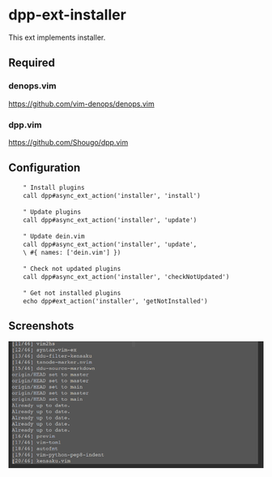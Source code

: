 # dpp-ext-installer

This ext implements installer.

## Required

### denops.vim

https://github.com/vim-denops/denops.vim

### dpp.vim

https://github.com/Shougo/dpp.vim

## Configuration

```vim
	" Install plugins
	call dpp#async_ext_action('installer', 'install')

	" Update plugins
	call dpp#async_ext_action('installer', 'update')

	" Update dein.vim
	call dpp#async_ext_action('installer', 'update',
	\ #{ names: ['dein.vim'] })

	" Check not updated plugins
	call dpp#async_ext_action('installer', 'checkNotUpdated')

	" Get not installed plugins
	echo dpp#ext_action('installer', 'getNotInstalled')
```

## Screenshots

![install UI](install_ui.png)
